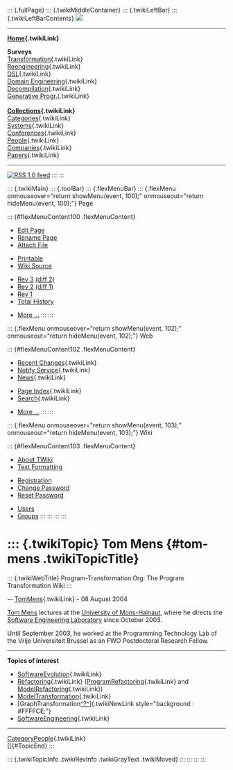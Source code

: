 ::: {.fullPage}
::: {.twikiMiddleContainer}
::: {.twikiLeftBar}
::: {.twikiLeftBarContents}
![](../pub/transformation.gif)

------------------------------------------------------------------------

**[Home](WebHome){.twikiLink}**

**Surveys**\
[Transformation](ProgramTransformation){.twikiLink}\
[Reengineering](ReengineeringWiki){.twikiLink}\
[DSL](DomainSpecificLanguages){.twikiLink}\
[Domain Engineering](DomainEngineering){.twikiLink}\
[Decompilation](DeCompilation){.twikiLink}\
[Generative Progr.](GenerativeProgrammingWiki){.twikiLink}\
\
**[Collections](CategoryCollection){.twikiLink}**\
[Categories](CategoryCategory){.twikiLink}\
[Systems](TransformationSystems){.twikiLink}\
[Conferences](TransformationConferences){.twikiLink}\
[People](TransformationPeople){.twikiLink}\
[Companies](TransformationCompanies){.twikiLink}\
[Papers](CategoryPaper){.twikiLink}

------------------------------------------------------------------------

[![](../pub/rss.gif "RSS 1.0 feed")](WebRss@skin=rss)
:::
:::

::: {.twikiMain}
::: {.toolBar}
::: {.flexMenuBar}
::: {.flexMenu onmouseover="return showMenu(event, 100);" onmouseout="return hideMenu(event, 100);"}
Page

::: {#flexMenuContent100 .flexMenuContent}
-   [Edit
    Page](http://www.program-transformation.org/edit/Transform/TomMens?t=1536826376)
-   [Rename
    Page](http://www.program-transformation.org/rename/Transform/TomMens)
-   [Attach
    File](http://www.program-transformation.org/attach/Transform/TomMens)

<!-- -->

-   [Printable](http://www.program-transformation.org/view/Transform/TomMens?skin=print.pattern)
-   [Wiki
    Source](http://www.program-transformation.org/view/Transform/TomMens?skin=text&raw=on&contenttype=text/plain)

<!-- -->

-   [Rev
    3](http://www.program-transformation.org/view/Transform/TomMens?rev=1.3)
    [(diff 2)](http://www.program-transformation.org/rdiff/Transform/TomMens?rev1=1.3&rev2=1.2)
-   [Rev
    2](http://www.program-transformation.org/view/Transform/TomMens?rev=1.2)
    [(diff 1)](http://www.program-transformation.org/rdiff/Transform/TomMens?rev1=1.2&rev2=1.1)
-   [Rev
    1](http://www.program-transformation.org/view/Transform/TomMens?rev=1.1)
-   [Total
    History](http://www.program-transformation.org/rdiff/Transform/TomMens)

<!-- -->

-   [More
    \...](http://www.program-transformation.org/oops/Transform/TomMens?template=oopsmore&param1=1.3&param2=1.3)
:::
:::

::: {.flexMenu onmouseover="return showMenu(event, 102);" onmouseout="return hideMenu(event, 102);"}
Web

::: {#flexMenuContent102 .flexMenuContent}
-   [Recent Changes](WebChanges){.twikiLink}
-   [Notify Service](WebNotify){.twikiLink}
-   [News](WebNews){.twikiLink}

<!-- -->

-   [Page Index](WebIndex){.twikiLink}
-   [Search](WebSearch){.twikiLink}

<!-- -->

-   [More
    \...](http://www.program-transformation.org/oops/Transform/TomMens?template=oopsmore&param1=1.3&param2=1.3)
:::
:::

::: {.flexMenu onmouseover="return showMenu(event, 103);" onmouseout="return hideMenu(event, 103);"}
Wiki

::: {#flexMenuContent103 .flexMenuContent}
-   [About
    TWiki](http://www.program-transformation.org/view/TWiki/WebHome)
-   [Text
    Formatting](http://www.program-transformation.org/view/TWiki/TextFormattingRules)

<!-- -->

-   [Registration](http://www.program-transformation.org/view/TWiki/TWikiRegistration)
-   [Change
    Password](http://www.program-transformation.org/view/TWiki/ChangePassword)
-   [Reset
    Password](http://www.program-transformation.org/view/TWiki/ResetPassword)

<!-- -->

-   [Users](http://www.program-transformation.org/view/Main/TWikiUsers)
-   [Groups](http://www.program-transformation.org/view/Main/TWikiGroups)
:::
:::
:::
:::

::: {.twikiTopic}
Tom Mens {#tom-mens .twikiTopicTitle}
========

::: {.twikiWebTitle}
Program-Transformation.Org: The Program Transformation Wiki
:::

\-- [TomMens](../Main/TomMens){.twikiLink} - 08 August 2004

[Tom Mens](http://staff.umh.ac.be/Mens.Tom) lectures at the [University
of Mons-Hainaut](http://www.umh.ac.be), where he directs the [Software
Engineering Laboratory](http://w3.umh.ac.be/genlog/) since October 2003.

Until September 2003, he worked at the Programming Technology Lab of the
Vrije Universiteit Brussel as an FWO Postdoctoral Research Fellow.

------------------------------------------------------------------------

**Topics of interest**

-   [SoftwareEvolution](SoftwareEvolution){.twikiLink}
-   [Refactoring](Refactoring){.twikiLink}
    ([ProgramRefactoring](ProgramRefactoring){.twikiLink} and
    [ModelRefactoring](ModelRefactoring){.twikiLink})
-   [ModelTransformation](ModelTransformation){.twikiLink}
-   [GraphTransformation[^?^](http://www.program-transformation.org/edit/Transform/GraphTransformation?topicparent=Transform.TomMens)]{.twikiNewLink
    style="background : #FFFFCE;"}
-   [SoftwareEngineering](SoftwareEngineering){.twikiLink}

------------------------------------------------------------------------

[CategoryPeople](CategoryPeople){.twikiLink}\
[]{#TopicEnd}
:::

::: {.twikiTopicInfo .twikiRevInfo .twikiGrayText .twikiMoved}
:::
:::
:::
:::
